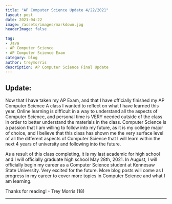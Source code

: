 ```yaml
---
title: "AP Computer Science Update 4/22/2021"
layout: post
date: 2021-04-22
image: /assets/images/markdown.jpg
headerImage: false

tag:
- Java
- AP Computer Science
- AP Computer Science Exam
category: blog
author: treymorris
description: AP Computer Science Final Update
---
```


## Update:

Now that I have taken my AP Exam, and that I have officially finished my AP Computer Science A class I wanted to reflect on what I have learned this year. Online learning is difficult in a way to understand all the aspects of Computer Science, and personal time is VERY needed outside of the class in order to better understand the materials in the class. Computer Science is a passion that I am willing to follow into my future, as it is my college major of choice, and I believe that this class has shown me the very surface level of all the different  aspects of Computer Science that I will learn within the next 4 years of university and following into the future. 

As a result of this class completing, it is my last academic for high school and I will officially graduate high school May 28th, 2021. In August, I will officially begin my career as a Computer Science student at Kennesaw State University. Very excited for the future. More blog posts will come as I progress in my career to cover more topics in Computer Science and what I am learning. 

Thanks for reading! - Trey Morris (18)





---


[1]: https://daringfireball.net/projects/markdown/
[2]: https://www.fileformat.info/info/unicode/char/2163/index.htm
[3]: https://www.markitdown.net/
[4]: https://daringfireball.net/projects/markdown/basics
[5]: https://daringfireball.net/projects/markdown/syntax
[6]: https://kune.fr/wp-content/uploads/2013/10/ghost-blog.jpg

